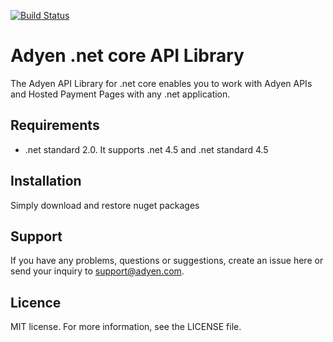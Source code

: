 
[![Build Status](https://travis-ci.org/Adyen/adyen-dotnet-api-library.svg?token=25KiEoDgKsMYieLx6h9z&branch=master)](https://travis-ci.org/Adyen/adyen-dotnet-api-library)



# Adyen .net core API Library

The Adyen API Library for .net core enables you to work with Adyen APIs and Hosted Payment Pages with any .net application.

## Requirements

* .net standard 2.0. It supports .net 4.5 and .net standard 4.5

## Installation
  
Simply download and restore nuget packages  

## Support

If you have any problems, questions or suggestions, create an issue here or send your inquiry to support@adyen.com.
  
## Licence

MIT license. For more information, see the LICENSE file.
